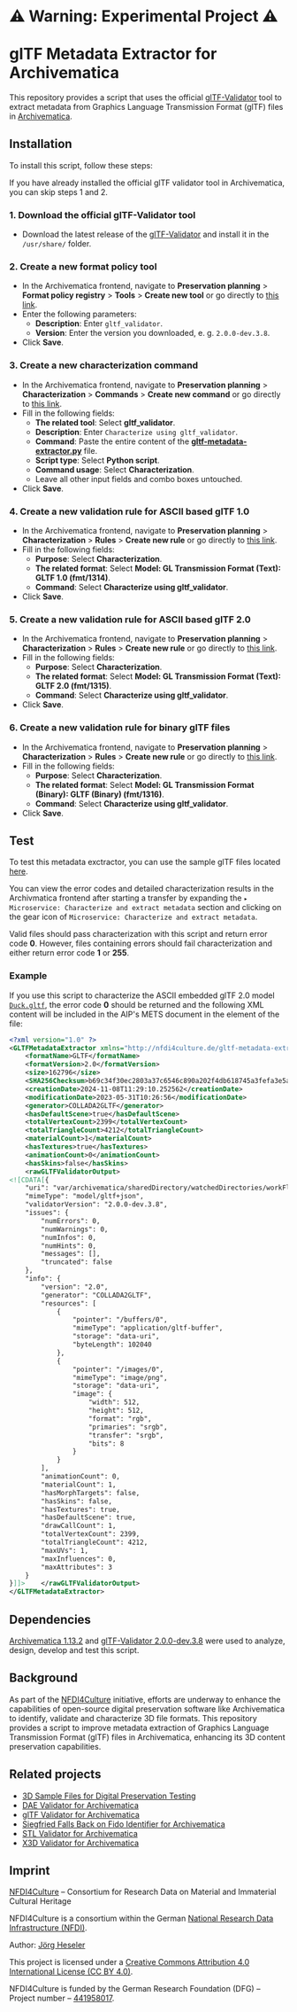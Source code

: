 # ⚠️ Warning: Experimental Project ⚠️<br><br>glTF Metadata Extractor for Archivematica

This repository provides a script that uses the official [glTF-Validator](https://github.com/KhronosGroup/glTF-Validator/releases) tool to extract metadata from Graphics Language Transmission Format (glTF) files in [Archivematica](https://www.archivematica.org/).

## Installation

To install this script, follow these steps:

If you have already installed the official glTF validator tool in Archivematica, you can skip steps 1 and 2.

### 1. Download the official glTF-Validator tool

- Download the latest release of the [glTF-Validator](https://github.com/KhronosGroup/glTF-Validator/releases) and install it in the `/usr/share/` folder.

### 2. Create a new format policy tool

- In the Archivematica frontend, navigate to **Preservation planning** > **Format policy registry** > **Tools** > **Create new tool** or go directly to [this link](http://10.10.10.20/fpr/fptool/create/).
- Enter the following parameters:
  - **Description**: Enter `gltf_validator`.
  - **Version**: Enter the version you downloaded, e. g. `2.0.0-dev.3.8`.
- Click **Save**.

### 3. Create a new characterization command

- In the Archivematica frontend, navigate to **Preservation planning** > **Characterization** > **Commands** > **Create new command** or go directly to [this link](http://10.10.10.20/fpr/fpcommand/create/).
- Fill in the following fields:
  - **The related tool**: Select **gltf_validator**.
  - **Description**: Enter `Characterize using gltf_validator`.
  - **Command**: Paste the entire content of the [**gltf-metadata-extractor.py**](./src/gltf-metadata-extractor.py) file.
  - **Script type**: Select **Python script**.
  - **Command usage**: Select **Characterization**.
  - Leave all other input fields and combo boxes untouched.
- Click **Save**.

### 4. Create a new validation rule for ASCII based glTF 1.0

- In the Archivematica frontend, navigate to **Preservation planning** > **Characterization** > **Rules** > **Create new rule** or go directly to [this link](http://10.10.10.20/fpr/fprule/create/).
- Fill in the following fields:
  - **Purpose**: Select **Characterization**.
  - **The related format**: Select **Model: GL Transmission Format (Text): GLTF 1.0 (fmt/1314)**.
  - **Command**: Select **Characterize using gltf_validator**.
- Click **Save**.

### 5. Create a new validation rule for ASCII based glTF 2.0

- In the Archivematica frontend, navigate to **Preservation planning** > **Characterization** > **Rules** > **Create new rule** or go directly to [this link](http://10.10.10.20/fpr/fprule/create/).
- Fill in the following fields:
  - **Purpose**: Select **Characterization**.
  - **The related format**: Select **Model: GL Transmission Format (Text): GLTF 2.0 (fmt/1315)**.
  - **Command**: Select **Characterize using gltf_validator**.
- Click **Save**.

### 6. Create a new validation rule for binary glTF files

- In the Archivematica frontend, navigate to **Preservation planning** > **Characterization** > **Rules** > **Create new rule** or go directly to [this link](http://10.10.10.20/fpr/fprule/create/).
- Fill in the following fields:
  - **Purpose**: Select **Characterization**.
  - **The related format**: Select **Model: GL Transmission Format (Binary): GLTF (Binary) (fmt/1316)**.
  - **Command**: Select **Characterize using gltf_validator**.
- Click **Save**.

## Test

To test this metadata exctractor, you can use the sample glTF files located [here](https://github.com/JoergHeseler/3d-sample-files-for-digital-preservation-testing/tree/main/gltf).

You can view the error codes and detailed characterization results in the Archivmatica frontend after starting a transfer by expanding the `▸ Microservice: Characterize and extract metadata` section and clicking on the gear icon of `Microservice: Characterize and extract metadata`.

Valid files should pass characterization with this script and return error code **0**. However, files containing errors should fail characterization and either return error code **1** or **255**.

### Example

If you use this script to characterize the ASCII embedded glTF 2.0 model [`Duck.gltf`](https://github.com/KhronosGroup/glTF-Sample-Models/blob/main/2.0/Duck/glTF-Embedded/Duck.gltf), the error code **0** should be returned and the following XML content will be included in the AIP's METS document in the <objectCharacteristicsExtension> element of the file:

```xml
<?xml version="1.0" ?>
<GLTFMetadataExtractor xmlns="http://nfdi4culture.de/gltf-metadata-extractor1" xmlns:xsi="http://www.w3.org/2001/XMLSchema-instance" xsi:schemaLocation="http://nfdi4culture.de/gltf-metadata-extractor1 https://raw.githubusercontent.com/JoergHeseler/gltf-metadata-extractor-for-archivematica/refs/heads/main/src/gltf-metadata-extractor.xsd">
    <formatName>GLTF</formatName>
    <formatVersion>2.0</formatVersion>
    <size>162796</size>
    <SHA256Checksum>b69c34f30ec2803a37c6546c890a202f4db618745a3fefa3e5ac360bff211931</SHA256Checksum>
    <creationDate>2024-11-08T11:29:10.252562</creationDate>
    <modificationDate>2023-05-31T10:26:56</modificationDate>
    <generator>COLLADA2GLTF</generator>
    <hasDefaultScene>true</hasDefaultScene>
    <totalVertexCount>2399</totalVertexCount>
    <totalTriangleCount>4212</totalTriangleCount>
    <materialCount>1</materialCount>
    <hasTextures>true</hasTextures>
    <animationCount>0</animationCount>
    <hasSkins>false</hasSkins>
    <rawGLTFValidatorOutput>
<![CDATA[{
    "uri": "var/archivematica/sharedDirectory/watchedDirectories/workFlowDecisions/extractPackagesChoice/gltf20cdata2-6502089b-d256-4c2f-8d90-cec6adf65950/objects/Duck.gltf",
    "mimeType": "model/gltf+json",
    "validatorVersion": "2.0.0-dev.3.8",
    "issues": {
        "numErrors": 0,
        "numWarnings": 0,
        "numInfos": 0,
        "numHints": 0,
        "messages": [],
        "truncated": false
    },
    "info": {
        "version": "2.0",
        "generator": "COLLADA2GLTF",
        "resources": [
            {
                "pointer": "/buffers/0",
                "mimeType": "application/gltf-buffer",
                "storage": "data-uri",
                "byteLength": 102040
            },
            {
                "pointer": "/images/0",
                "mimeType": "image/png",
                "storage": "data-uri",
                "image": {
                    "width": 512,
                    "height": 512,
                    "format": "rgb",
                    "primaries": "srgb",
                    "transfer": "srgb",
                    "bits": 8
                }
            }
        ],
        "animationCount": 0,
        "materialCount": 1,
        "hasMorphTargets": false,
        "hasSkins": false,
        "hasTextures": true,
        "hasDefaultScene": true,
        "drawCallCount": 1,
        "totalVertexCount": 2399,
        "totalTriangleCount": 4212,
        "maxUVs": 1,
        "maxInfluences": 0,
        "maxAttributes": 3
    }
}]]>    </rawGLTFValidatorOutput>
</GLTFMetadataExtractor>
```

## Dependencies

[Archivematica 1.13.2](https://github.com/artefactual/archivematica/releases/tag/v1.13.2) and [glTF-Validator 2.0.0-dev.3.8](https://github.com/KhronosGroup/glTF-Validator/releases/tag/2.0.0-dev.3.8) were used to analyze, design, develop and test this script.

## Background

As part of the [NFDI4Culture](https://nfdi4culture.de/) initiative, efforts are underway to enhance the capabilities of open-source digital preservation software like Archivematica to identify, validate and characterize 3D file formats. This repository provides a script to improve metadata extraction of Graphics Language Transmission Format (glTF) files in Archivematica, enhancing its 3D content preservation capabilities.

## Related projects

- [3D Sample Files for Digital Preservation Testing](https://github.com/JoergHeseler/3d-sample-files-for-digital-preservation-testing)
- [DAE Validator for Archivematica](https://github.com/JoergHeseler/dae-validator-for-archivematica)
- [glTF Validator for Archivematica](https://github.com/JoergHeseler/gltf-validator-for-archivematica)
- [Siegfried Falls Back on Fido Identifier for Archivematica](https://github.com/JoergHeseler/siegfried-falls-back-on-fido-identifier-for-archivematica)
- [STL Validator for Archivematica](https://github.com/JoergHeseler/stl-validator-for-archivematica)
- [X3D Validator for Archivematica](https://github.com/JoergHeseler/x3d-validator-for-archivematica)

## Imprint

[NFDI4Culture](https://nfdi4culture.de/) – Consortium for Research Data on Material and Immaterial Cultural Heritage

NFDI4Culture is a consortium within the German [National Research Data Infrastructure (NFDI)](https://www.nfdi.de/).

Author: [Jörg Heseler](https://orcid.org/0000-0002-1497-627X)

This project is licensed under a [Creative Commons Attribution 4.0 International License (CC BY 4.0)](https://creativecommons.org/licenses/by/4.0/).

NFDI4Culture is funded by the German Research Foundation (DFG) – Project number – [441958017](https://gepris.dfg.de/gepris/projekt/441958017).
